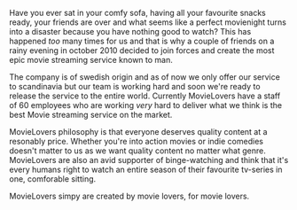 Have you ever sat in your comfy sofa, having all your favourite snacks ready, your friends are over and what seems like a perfect movienight turns into a disaster because you have nothing good to watch? This has happened *too* many times for us and that is why a couple of friends on a rainy evening in october 2010 decided to join forces and create the most epic movie streaming service known to man.        

The company is of swedish origin and as of now we only offer our service to scandinavia but our team is working hard and soon we're ready to release the service to the entire world. Currently MovieLovers have a staff of 60 employees who are working *very* hard to deliver what we think is the best Movie streaming service on the market.

MovieLovers philosophy is that everyone deserves quality content at a resonably price. Whether you're into action movies or indie comedies doesn't matter to us as we want quality content no matter what genre. MovieLovers are also an avid supporter of binge-watching and think that it's every humans right to watch an entire season of their favourite tv-series in one, comforable sitting.

MovieLovers simpy are created by movie lovers, for movie lovers. 